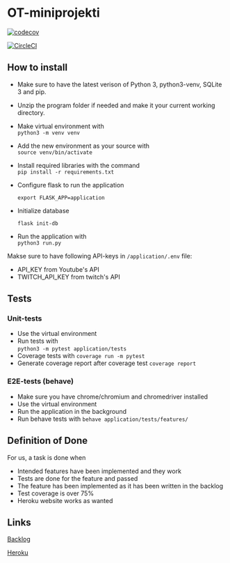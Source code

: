 # OT-miniprojekti 
[![codecov](https://codecov.io/gh/Konsulttiktukka-Consulting/OT-miniprojekti/branch/master/graph/badge.svg)](https://codecov.io/gh/Konsulttiktukka-Consulting/OT-miniprojekti)

[![CircleCI](https://circleci.com/gh/Konsulttiktukka-Consulting/OT-miniprojekti.svg?style=svg)](https://circleci.com/gh/Konsulttiktukka-Consulting/OT-miniprojekti)


## How to install
* Make sure to have the latest verison of Python 3, python3-venv, SQLite 3 and pip. 
* Unzip the program folder if needed and make it your current working directory.
* Make virtual environment with  
`python3 -m venv venv`  
* Add the new environment as your source with  
`source venv/bin/activate`  
* Install required libraries with the command  
`pip install -r requirements.txt`  
* Configure flask to run the application

   `export FLASK_APP=application`
* Initialize database

   `flask init-db`
* Run the application with  
`python3 run.py` 

 Makse sure to have following API-keys in `/application/.env` file:   
- API_KEY from Youtube's API  
- TWITCH_API_KEY from twitch's API

## Tests

### Unit-tests
* Use the virtual environment  
* Run tests with  
`python3 -m pytest application/tests`
* Coverage tests with
`coverage run -m pytest`
* Generate coverage report after coverage test
`coverage report`

### E2E-tests (behave)

* Make sure you have chrome/chromium and chromedriver installed
* Use the virtual environment
* Run the application in the background
* Run behave tests with `behave application/tests/features/`


## Definition of Done

For us, a task is done when  
* Intended features have been implemented and they work  
* Tests are done for the feature and passed  
* The feature has been implemented as it has been written in the backlog
* Test coverage is over 75%
* Heroku website works as wanted


## Links
[Backlog](https://docs.google.com/spreadsheets/d/1Wlm32y41gkM6qK-flYYq2uv-XSGK1AAIOtu35zd_JlQ/edit?usp=sharing)

[Heroku](http://konsulttitukkaconsulting.herokuapp.com/)

